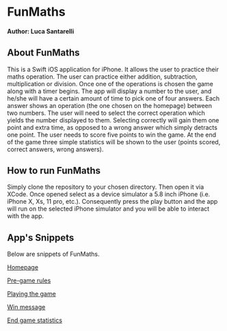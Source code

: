 # FunMaths 
#### Author: Luca Santarelli

## About FunMaths
This is a Swift iOS application for iPhone. It allows the user to practice their maths operation. The user can practice either addition, subtraction, multiplication or division. Once one of the operations is chosen the game along with a timer begins. The app will display a number to the user, and he/she will have a certain amount of time to pick one of four answers. Each answer shows an operation (the one chosen on the homepage) between two numbers. The user will need to select the correct operation which yields the number displayed to them. Selecting correctly will gain them one point and extra time, as opposed to a wrong answer which simply detracts one point. The user needs to score five points to win the game. At the end of the game three simple statistics will be shown to the user (points scored, correct answers, wrong answers). 

## How to run FunMaths
Simply clone the repository to your chosen directory. Then open it via XCode. Once opened select as a device simulator a 5.8 inch iPhone (i.e. iPhone X, Xs, 11 pro, etc.). Consequently press the play button and the app will run on the selected iPhone simulator and you will be able to interact with the app.

## App's Snippets

Below are snippets of FunMaths.

[Homepage](https://github.com/ghostbustersrock/FunMaths/blob/master/App's%20snippets/homepage.png)

[Pre-game rules](https://github.com/ghostbustersrock/FunMaths/blob/master/App's%20snippets/Pre%20game%20rules.png)

[Playing the game](https://github.com/ghostbustersrock/FunMaths/blob/master/App's%20snippets/playing%20game.png)

[Win message](https://github.com/ghostbustersrock/FunMaths/blob/master/App's%20snippets/Win%20message.png)

[End game statistics](https://github.com/ghostbustersrock/FunMaths/blob/master/App's%20snippets/End%20game%20statistics.png)
